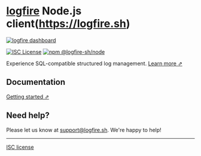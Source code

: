 # [logfire](https://logfire.sh) Node.js client(https://logfire.sh)

[![logfire dashboard](https://ibb.co/Km31FQG)](https://logfire.sh)

[![ISC License](https://img.shields.io/badge/license-ISC-ff69b4.svg)](https://github.com/logfire-sh/logfire-js/blob/master/LICENSE.md)
[![npm @logfire-sh/node](https://img.shields.io/npm/v/@logfire-sh/node?color=success&label=npm%20%40logfire-sh%2Fnode)](https://www.npmjs.com/package/@logfire-sh/node)

Experience SQL-compatible structured log management. [Learn more ⇗](https://logfire.sh/)

## Documentation

[Getting started ⇗](URL)

## Need help?

Please let us know at [support@logfire.sh](mailto:support@logfire.sh). We're happy to help!

---

[ISC license](https://github.com/logfire-sh/logfire-js/blob/master/LICENSE.md)
